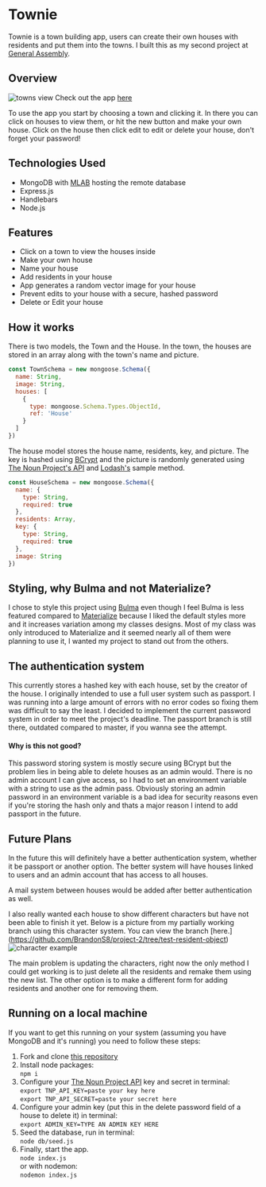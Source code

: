 # Townie

Townie is a town building app, users can create their own houses with residents and put them into the towns. I built this as my second project at [General Assembly](https://generalassemb.ly/).

## Overview
![towns view](https://i.imgur.com/aZKJlBB.jpg)
Check out the app [here](https://townie-project.herokuapp.com/)


To use the app you start by choosing a town and clicking it. In there you can click on houses to view them, or hit the new button and make your own house. Click on the house then click edit to edit or delete your house, don't forget your password!

## Technologies Used
* MongoDB with [MLAB](https://mlab.com/) hosting the remote database
* Express.js
* Handlebars
* Node.js

## Features
* Click on a town to view the houses inside
* Make your own house
* Name your house
* Add residents in your house
* App generates a random vector image for your house
* Prevent edits to your house with a secure, hashed password
* Delete or Edit your house 

## How it works

There is two models, the Town and the House.
In the town, the houses are stored in an array along with the town's name and picture.
```javascript
const TownSchema = new mongoose.Schema({
  name: String,
  image: String,
  houses: [
    {
      type: mongoose.Schema.Types.ObjectId,
      ref: 'House'
    }
  ]
})
```
The house model stores the house name, residents, key, and picture. The key is hashed using [BCrypt](https://www.npmjs.com/package/bcrypt-nodejs) and the picture is randomly generated using [The Noun Project's API](http://api.thenounproject.com/) and [Lodash's](https://lodash.com/) sample method. 
```javascript 
const HouseSchema = new mongoose.Schema({
  name: {
    type: String,
    required: true
  },
  residents: Array,
  key: {
    type: String,
    required: true
  },
  image: String
})
```

## Styling, why Bulma and not Materialize?

I chose to style this project using [Bulma](https://bulma.io/) even though I feel Bulma is less featured compared to [Materialize](http://materializecss.com/) because I liked the default styles more and it increases variation among my classes designs. Most of my class was only introduced to Materialize and it seemed nearly all of them were planning to use it, I wanted my project to stand out from the others.

## The authentication system
This currently stores a hashed key with each house, set by the creator of the house. I originally intended to use a full user system such as passport. I was running into a large amount of errors with no error codes so fixing them was difficult to say the least. I decided to implement the current password system in order to meet the project's deadline. The passport branch is still there, outdated compared to master, if you wanna see the attempt.

#### Why is this not good?
This password storing system is mostly secure using BCrypt but the problem lies in being able to delete houses as an admin would. There is no admin account I can give access, so I had to set an environment variable with a string to use as the admin pass. Obviously storing an admin password in an environment variable is a bad idea for security reasons even if you're storing the hash only and thats a major reason I intend to add passport in the future.

## Future Plans

In the future this will definitely have a better authentication system, whether it be passport or another option. The better system will have houses linked to users and an admin account that has access to all houses.

A mail system between houses would be added after better authentication as well.

I also really wanted each house to show different characters but have not been able to finish it yet. Below is a picture from my partially working branch using this character system. You can view the branch [here.]
(https://github.com/BrandonS8/project-2/tree/test-resident-object)
![character example](https://i.imgur.com/1Po71UE.png)

The main problem is updating the characters, right now the only method I could get working is to just delete all the residents and remake them using the new list. The other option is to make a different form for adding residents and another one for removing them.

## Running on a local machine
If you want to get this running on your system (assuming you have MongoDB and it's running) you need to follow these steps: 
1. Fork and clone [this repository](https://github.com/BrandonS8/project-2/)
2. Install node packages:  
`npm i`
3. Configure your [The Noun Project API](http://api.thenounproject.com/) key and secret in terminal:  
` export TNP_API_KEY=paste your key here `  
`export TNP_API_SECRET=paste your secret here `  
4. Configure your admin key (put this in the delete password field of a house to delete it) in terminal:  
`export ADMIN_KEY=TYPE AN ADMIN KEY HERE `  
5. Seed the database, run in terminal:  
`node db/seed.js`  
6. Finally, start the app.  
`node index.js`  
or with nodemon:  
`nodemon index.js`
 
